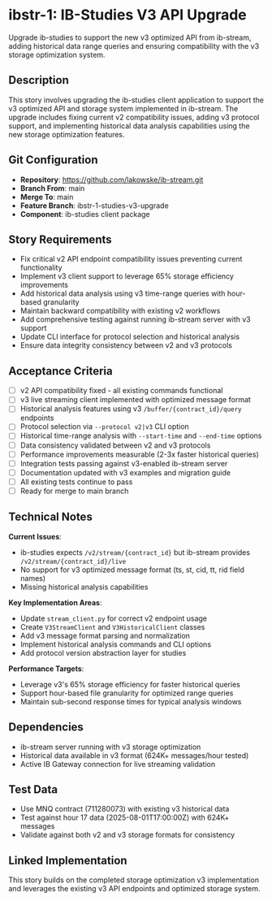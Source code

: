 # ibstr-1: IB-Studies V3 API Upgrade

Upgrade ib-studies to support the new v3 optimized API from ib-stream, adding historical data range queries and ensuring compatibility with the v3 storage optimization system.

## Description

This story involves upgrading the ib-studies client application to support the v3 optimized API and storage system implemented in ib-stream. The upgrade includes fixing current v2 compatibility issues, adding v3 protocol support, and implementing historical data analysis capabilities using the new storage optimization features.

## Git Configuration

- **Repository**: https://github.com/lakowske/ib-stream.git
- **Branch From**: main
- **Merge To**: main
- **Feature Branch**: ibstr-1-studies-v3-upgrade
- **Component**: ib-studies client package

## Story Requirements

- Fix critical v2 API endpoint compatibility issues preventing current functionality
- Implement v3 client support to leverage 65% storage efficiency improvements
- Add historical data analysis using v3 time-range queries with hour-based granularity
- Maintain backward compatibility with existing v2 workflows
- Add comprehensive testing against running ib-stream server with v3 support
- Update CLI interface for protocol selection and historical analysis
- Ensure data integrity consistency between v2 and v3 protocols

## Acceptance Criteria

- [ ] v2 API compatibility fixed - all existing commands functional
- [ ] v3 live streaming client implemented with optimized message format
- [ ] Historical analysis features using v3 `/buffer/{contract_id}/query` endpoints
- [ ] Protocol selection via `--protocol v2|v3` CLI option
- [ ] Historical time-range analysis with `--start-time` and `--end-time` options
- [ ] Data consistency validated between v2 and v3 protocols
- [ ] Performance improvements measurable (2-3x faster historical queries)
- [ ] Integration tests passing against v3-enabled ib-stream server
- [ ] Documentation updated with v3 examples and migration guide
- [ ] All existing tests continue to pass
- [ ] Ready for merge to main branch

## Technical Notes

**Current Issues**:
- ib-studies expects `/v2/stream/{contract_id}` but ib-stream provides `/v2/stream/{contract_id}/live`
- No support for v3 optimized message format (ts, st, cid, tt, rid field names)
- Missing historical analysis capabilities

**Key Implementation Areas**:
- Update `stream_client.py` for correct v2 endpoint usage
- Create `V3StreamClient` and `V3HistoricalClient` classes
- Add v3 message format parsing and normalization
- Implement historical analysis commands and CLI options
- Add protocol version abstraction layer for studies

**Performance Targets**:
- Leverage v3's 65% storage efficiency for faster historical queries
- Support hour-based file granularity for optimized range queries
- Maintain sub-second response times for typical analysis windows

## Dependencies

- ib-stream server running with v3 storage optimization
- Historical data available in v3 format (624K+ messages/hour tested)
- Active IB Gateway connection for live streaming validation

## Test Data

- Use MNQ contract (711280073) with existing v3 historical data
- Test against hour 17 data (2025-08-01T17:00:00Z) with 624K+ messages
- Validate against both v2 and v3 storage formats for consistency

## Linked Implementation

This story builds on the completed storage optimization v3 implementation and leverages the existing v3 API endpoints and optimized storage system.